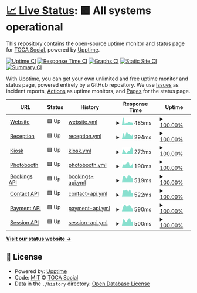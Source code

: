 # [📈 Live Status](https://status.toca.social): <!--live status--> **🟩 All systems operational**

This repository contains the open-source uptime monitor and status page for [TOCA Social](https://status.toca.social), powered by [Upptime](https://github.com/upptime/upptime).

[![Uptime CI](https://github.com/toca-football/uptime/workflows/Uptime%20CI/badge.svg)](https://github.com/toca-football/uptime/actions?query=workflow%3A%22Uptime+CI%22)
[![Response Time CI](https://github.com/toca-football/uptime/workflows/Response%20Time%20CI/badge.svg)](https://github.com/toca-football/uptime/actions?query=workflow%3A%22Response+Time+CI%22)
[![Graphs CI](https://github.com/toca-football/uptime/workflows/Graphs%20CI/badge.svg)](https://github.com/toca-football/uptime/actions?query=workflow%3A%22Graphs+CI%22)
[![Static Site CI](https://github.com/toca-football/uptime/workflows/Static%20Site%20CI/badge.svg)](https://github.com/toca-football/uptime/actions?query=workflow%3A%22Static+Site+CI%22)
[![Summary CI](https://github.com/toca-football/uptime/workflows/Summary%20CI/badge.svg)](https://github.com/toca-football/uptime/actions?query=workflow%3A%22Summary+CI%22)

With [Upptime](https://upptime.js.org), you can get your own unlimited and free uptime monitor and status page, powered entirely by a GitHub repository. We use [Issues](https://github.com/toca-football/uptime/issues) as incident reports, [Actions](https://github.com/toca-football/uptime/actions) as uptime monitors, and [Pages](https://status.toca.social) for the status page.

<!--start: status pages-->
<!-- This summary is generated by Upptime (https://github.com/upptime/upptime) -->
<!-- Do not edit this manually, your changes will be overwritten -->
<!-- prettier-ignore -->
| URL | Status | History | Response Time | Uptime |
| --- | ------ | ------- | ------------- | ------ |
| <img alt="" src="https://icons.duckduckgo.com/ip3/www.toca.social.ico" height="13"> [Website](https://www.toca.social) | 🟩 Up | [website.yml](https://github.com/toca-football/uptime/commits/HEAD/history/website.yml) | <details><summary><img alt="Response time graph" src="./graphs/website/response-time-week.png" height="20"> 485ms</summary><br><a href="https://status.toca.social/history/website"><img alt="Response time 557" src="https://img.shields.io/endpoint?url=https%3A%2F%2Fraw.githubusercontent.com%2Ftoca-football%2Fuptime%2FHEAD%2Fapi%2Fwebsite%2Fresponse-time.json"></a><br><a href="https://status.toca.social/history/website"><img alt="24-hour response time 294" src="https://img.shields.io/endpoint?url=https%3A%2F%2Fraw.githubusercontent.com%2Ftoca-football%2Fuptime%2FHEAD%2Fapi%2Fwebsite%2Fresponse-time-day.json"></a><br><a href="https://status.toca.social/history/website"><img alt="7-day response time 485" src="https://img.shields.io/endpoint?url=https%3A%2F%2Fraw.githubusercontent.com%2Ftoca-football%2Fuptime%2FHEAD%2Fapi%2Fwebsite%2Fresponse-time-week.json"></a><br><a href="https://status.toca.social/history/website"><img alt="30-day response time 683" src="https://img.shields.io/endpoint?url=https%3A%2F%2Fraw.githubusercontent.com%2Ftoca-football%2Fuptime%2FHEAD%2Fapi%2Fwebsite%2Fresponse-time-month.json"></a><br><a href="https://status.toca.social/history/website"><img alt="1-year response time 557" src="https://img.shields.io/endpoint?url=https%3A%2F%2Fraw.githubusercontent.com%2Ftoca-football%2Fuptime%2FHEAD%2Fapi%2Fwebsite%2Fresponse-time-year.json"></a></details> | <details><summary><a href="https://status.toca.social/history/website">100.00%</a></summary><a href="https://status.toca.social/history/website"><img alt="All-time uptime 99.11%" src="https://img.shields.io/endpoint?url=https%3A%2F%2Fraw.githubusercontent.com%2Ftoca-football%2Fuptime%2FHEAD%2Fapi%2Fwebsite%2Fuptime.json"></a><br><a href="https://status.toca.social/history/website"><img alt="24-hour uptime 100.00%" src="https://img.shields.io/endpoint?url=https%3A%2F%2Fraw.githubusercontent.com%2Ftoca-football%2Fuptime%2FHEAD%2Fapi%2Fwebsite%2Fuptime-day.json"></a><br><a href="https://status.toca.social/history/website"><img alt="7-day uptime 100.00%" src="https://img.shields.io/endpoint?url=https%3A%2F%2Fraw.githubusercontent.com%2Ftoca-football%2Fuptime%2FHEAD%2Fapi%2Fwebsite%2Fuptime-week.json"></a><br><a href="https://status.toca.social/history/website"><img alt="30-day uptime 100.00%" src="https://img.shields.io/endpoint?url=https%3A%2F%2Fraw.githubusercontent.com%2Ftoca-football%2Fuptime%2FHEAD%2Fapi%2Fwebsite%2Fuptime-month.json"></a><br><a href="https://status.toca.social/history/website"><img alt="1-year uptime 99.11%" src="https://img.shields.io/endpoint?url=https%3A%2F%2Fraw.githubusercontent.com%2Ftoca-football%2Fuptime%2FHEAD%2Fapi%2Fwebsite%2Fuptime-year.json"></a></details>
| <img alt="" src="https://icons.duckduckgo.com/ip3/horae.toca.social.ico" height="13"> [Reception](https://horae.toca.social) | 🟩 Up | [reception.yml](https://github.com/toca-football/uptime/commits/HEAD/history/reception.yml) | <details><summary><img alt="Response time graph" src="./graphs/reception/response-time-week.png" height="20"> 294ms</summary><br><a href="https://status.toca.social/history/reception"><img alt="Response time 243" src="https://img.shields.io/endpoint?url=https%3A%2F%2Fraw.githubusercontent.com%2Ftoca-football%2Fuptime%2FHEAD%2Fapi%2Freception%2Fresponse-time.json"></a><br><a href="https://status.toca.social/history/reception"><img alt="24-hour response time 333" src="https://img.shields.io/endpoint?url=https%3A%2F%2Fraw.githubusercontent.com%2Ftoca-football%2Fuptime%2FHEAD%2Fapi%2Freception%2Fresponse-time-day.json"></a><br><a href="https://status.toca.social/history/reception"><img alt="7-day response time 294" src="https://img.shields.io/endpoint?url=https%3A%2F%2Fraw.githubusercontent.com%2Ftoca-football%2Fuptime%2FHEAD%2Fapi%2Freception%2Fresponse-time-week.json"></a><br><a href="https://status.toca.social/history/reception"><img alt="30-day response time 283" src="https://img.shields.io/endpoint?url=https%3A%2F%2Fraw.githubusercontent.com%2Ftoca-football%2Fuptime%2FHEAD%2Fapi%2Freception%2Fresponse-time-month.json"></a><br><a href="https://status.toca.social/history/reception"><img alt="1-year response time 243" src="https://img.shields.io/endpoint?url=https%3A%2F%2Fraw.githubusercontent.com%2Ftoca-football%2Fuptime%2FHEAD%2Fapi%2Freception%2Fresponse-time-year.json"></a></details> | <details><summary><a href="https://status.toca.social/history/reception">100.00%</a></summary><a href="https://status.toca.social/history/reception"><img alt="All-time uptime 100.00%" src="https://img.shields.io/endpoint?url=https%3A%2F%2Fraw.githubusercontent.com%2Ftoca-football%2Fuptime%2FHEAD%2Fapi%2Freception%2Fuptime.json"></a><br><a href="https://status.toca.social/history/reception"><img alt="24-hour uptime 100.00%" src="https://img.shields.io/endpoint?url=https%3A%2F%2Fraw.githubusercontent.com%2Ftoca-football%2Fuptime%2FHEAD%2Fapi%2Freception%2Fuptime-day.json"></a><br><a href="https://status.toca.social/history/reception"><img alt="7-day uptime 100.00%" src="https://img.shields.io/endpoint?url=https%3A%2F%2Fraw.githubusercontent.com%2Ftoca-football%2Fuptime%2FHEAD%2Fapi%2Freception%2Fuptime-week.json"></a><br><a href="https://status.toca.social/history/reception"><img alt="30-day uptime 100.00%" src="https://img.shields.io/endpoint?url=https%3A%2F%2Fraw.githubusercontent.com%2Ftoca-football%2Fuptime%2FHEAD%2Fapi%2Freception%2Fuptime-month.json"></a><br><a href="https://status.toca.social/history/reception"><img alt="1-year uptime 100.00%" src="https://img.shields.io/endpoint?url=https%3A%2F%2Fraw.githubusercontent.com%2Ftoca-football%2Fuptime%2FHEAD%2Fapi%2Freception%2Fuptime-year.json"></a></details>
| <img alt="" src="https://icons.duckduckgo.com/ip3/kiosk.toca.social.ico" height="13"> [Kiosk](https://kiosk.toca.social) | 🟩 Up | [kiosk.yml](https://github.com/toca-football/uptime/commits/HEAD/history/kiosk.yml) | <details><summary><img alt="Response time graph" src="./graphs/kiosk/response-time-week.png" height="20"> 272ms</summary><br><a href="https://status.toca.social/history/kiosk"><img alt="Response time 258" src="https://img.shields.io/endpoint?url=https%3A%2F%2Fraw.githubusercontent.com%2Ftoca-football%2Fuptime%2FHEAD%2Fapi%2Fkiosk%2Fresponse-time.json"></a><br><a href="https://status.toca.social/history/kiosk"><img alt="24-hour response time 364" src="https://img.shields.io/endpoint?url=https%3A%2F%2Fraw.githubusercontent.com%2Ftoca-football%2Fuptime%2FHEAD%2Fapi%2Fkiosk%2Fresponse-time-day.json"></a><br><a href="https://status.toca.social/history/kiosk"><img alt="7-day response time 272" src="https://img.shields.io/endpoint?url=https%3A%2F%2Fraw.githubusercontent.com%2Ftoca-football%2Fuptime%2FHEAD%2Fapi%2Fkiosk%2Fresponse-time-week.json"></a><br><a href="https://status.toca.social/history/kiosk"><img alt="30-day response time 279" src="https://img.shields.io/endpoint?url=https%3A%2F%2Fraw.githubusercontent.com%2Ftoca-football%2Fuptime%2FHEAD%2Fapi%2Fkiosk%2Fresponse-time-month.json"></a><br><a href="https://status.toca.social/history/kiosk"><img alt="1-year response time 258" src="https://img.shields.io/endpoint?url=https%3A%2F%2Fraw.githubusercontent.com%2Ftoca-football%2Fuptime%2FHEAD%2Fapi%2Fkiosk%2Fresponse-time-year.json"></a></details> | <details><summary><a href="https://status.toca.social/history/kiosk">100.00%</a></summary><a href="https://status.toca.social/history/kiosk"><img alt="All-time uptime 100.00%" src="https://img.shields.io/endpoint?url=https%3A%2F%2Fraw.githubusercontent.com%2Ftoca-football%2Fuptime%2FHEAD%2Fapi%2Fkiosk%2Fuptime.json"></a><br><a href="https://status.toca.social/history/kiosk"><img alt="24-hour uptime 100.00%" src="https://img.shields.io/endpoint?url=https%3A%2F%2Fraw.githubusercontent.com%2Ftoca-football%2Fuptime%2FHEAD%2Fapi%2Fkiosk%2Fuptime-day.json"></a><br><a href="https://status.toca.social/history/kiosk"><img alt="7-day uptime 100.00%" src="https://img.shields.io/endpoint?url=https%3A%2F%2Fraw.githubusercontent.com%2Ftoca-football%2Fuptime%2FHEAD%2Fapi%2Fkiosk%2Fuptime-week.json"></a><br><a href="https://status.toca.social/history/kiosk"><img alt="30-day uptime 100.00%" src="https://img.shields.io/endpoint?url=https%3A%2F%2Fraw.githubusercontent.com%2Ftoca-football%2Fuptime%2FHEAD%2Fapi%2Fkiosk%2Fuptime-month.json"></a><br><a href="https://status.toca.social/history/kiosk"><img alt="1-year uptime 100.00%" src="https://img.shields.io/endpoint?url=https%3A%2F%2Fraw.githubusercontent.com%2Ftoca-football%2Fuptime%2FHEAD%2Fapi%2Fkiosk%2Fuptime-year.json"></a></details>
| <img alt="" src="https://icons.duckduckgo.com/ip3/photobooth.toca.social.ico" height="13"> [Photobooth](https://photobooth.toca.social) | 🟩 Up | [photobooth.yml](https://github.com/toca-football/uptime/commits/HEAD/history/photobooth.yml) | <details><summary><img alt="Response time graph" src="./graphs/photobooth/response-time-week.png" height="20"> 190ms</summary><br><a href="https://status.toca.social/history/photobooth"><img alt="Response time 225" src="https://img.shields.io/endpoint?url=https%3A%2F%2Fraw.githubusercontent.com%2Ftoca-football%2Fuptime%2FHEAD%2Fapi%2Fphotobooth%2Fresponse-time.json"></a><br><a href="https://status.toca.social/history/photobooth"><img alt="24-hour response time 233" src="https://img.shields.io/endpoint?url=https%3A%2F%2Fraw.githubusercontent.com%2Ftoca-football%2Fuptime%2FHEAD%2Fapi%2Fphotobooth%2Fresponse-time-day.json"></a><br><a href="https://status.toca.social/history/photobooth"><img alt="7-day response time 190" src="https://img.shields.io/endpoint?url=https%3A%2F%2Fraw.githubusercontent.com%2Ftoca-football%2Fuptime%2FHEAD%2Fapi%2Fphotobooth%2Fresponse-time-week.json"></a><br><a href="https://status.toca.social/history/photobooth"><img alt="30-day response time 212" src="https://img.shields.io/endpoint?url=https%3A%2F%2Fraw.githubusercontent.com%2Ftoca-football%2Fuptime%2FHEAD%2Fapi%2Fphotobooth%2Fresponse-time-month.json"></a><br><a href="https://status.toca.social/history/photobooth"><img alt="1-year response time 225" src="https://img.shields.io/endpoint?url=https%3A%2F%2Fraw.githubusercontent.com%2Ftoca-football%2Fuptime%2FHEAD%2Fapi%2Fphotobooth%2Fresponse-time-year.json"></a></details> | <details><summary><a href="https://status.toca.social/history/photobooth">100.00%</a></summary><a href="https://status.toca.social/history/photobooth"><img alt="All-time uptime 100.00%" src="https://img.shields.io/endpoint?url=https%3A%2F%2Fraw.githubusercontent.com%2Ftoca-football%2Fuptime%2FHEAD%2Fapi%2Fphotobooth%2Fuptime.json"></a><br><a href="https://status.toca.social/history/photobooth"><img alt="24-hour uptime 100.00%" src="https://img.shields.io/endpoint?url=https%3A%2F%2Fraw.githubusercontent.com%2Ftoca-football%2Fuptime%2FHEAD%2Fapi%2Fphotobooth%2Fuptime-day.json"></a><br><a href="https://status.toca.social/history/photobooth"><img alt="7-day uptime 100.00%" src="https://img.shields.io/endpoint?url=https%3A%2F%2Fraw.githubusercontent.com%2Ftoca-football%2Fuptime%2FHEAD%2Fapi%2Fphotobooth%2Fuptime-week.json"></a><br><a href="https://status.toca.social/history/photobooth"><img alt="30-day uptime 100.00%" src="https://img.shields.io/endpoint?url=https%3A%2F%2Fraw.githubusercontent.com%2Ftoca-football%2Fuptime%2FHEAD%2Fapi%2Fphotobooth%2Fuptime-month.json"></a><br><a href="https://status.toca.social/history/photobooth"><img alt="1-year uptime 100.00%" src="https://img.shields.io/endpoint?url=https%3A%2F%2Fraw.githubusercontent.com%2Ftoca-football%2Fuptime%2FHEAD%2Fapi%2Fphotobooth%2Fuptime-year.json"></a></details>
| <img alt="" src="https://icons.duckduckgo.com/ip3/booking.api.toca.social.ico" height="13"> [Bookings API](https://booking.api.toca.social/ping) | 🟩 Up | [bookings-api.yml](https://github.com/toca-football/uptime/commits/HEAD/history/bookings-api.yml) | <details><summary><img alt="Response time graph" src="./graphs/bookings-api/response-time-week.png" height="20"> 519ms</summary><br><a href="https://status.toca.social/history/bookings-api"><img alt="Response time 514" src="https://img.shields.io/endpoint?url=https%3A%2F%2Fraw.githubusercontent.com%2Ftoca-football%2Fuptime%2FHEAD%2Fapi%2Fbookings-api%2Fresponse-time.json"></a><br><a href="https://status.toca.social/history/bookings-api"><img alt="24-hour response time 343" src="https://img.shields.io/endpoint?url=https%3A%2F%2Fraw.githubusercontent.com%2Ftoca-football%2Fuptime%2FHEAD%2Fapi%2Fbookings-api%2Fresponse-time-day.json"></a><br><a href="https://status.toca.social/history/bookings-api"><img alt="7-day response time 519" src="https://img.shields.io/endpoint?url=https%3A%2F%2Fraw.githubusercontent.com%2Ftoca-football%2Fuptime%2FHEAD%2Fapi%2Fbookings-api%2Fresponse-time-week.json"></a><br><a href="https://status.toca.social/history/bookings-api"><img alt="30-day response time 556" src="https://img.shields.io/endpoint?url=https%3A%2F%2Fraw.githubusercontent.com%2Ftoca-football%2Fuptime%2FHEAD%2Fapi%2Fbookings-api%2Fresponse-time-month.json"></a><br><a href="https://status.toca.social/history/bookings-api"><img alt="1-year response time 514" src="https://img.shields.io/endpoint?url=https%3A%2F%2Fraw.githubusercontent.com%2Ftoca-football%2Fuptime%2FHEAD%2Fapi%2Fbookings-api%2Fresponse-time-year.json"></a></details> | <details><summary><a href="https://status.toca.social/history/bookings-api">100.00%</a></summary><a href="https://status.toca.social/history/bookings-api"><img alt="All-time uptime 100.00%" src="https://img.shields.io/endpoint?url=https%3A%2F%2Fraw.githubusercontent.com%2Ftoca-football%2Fuptime%2FHEAD%2Fapi%2Fbookings-api%2Fuptime.json"></a><br><a href="https://status.toca.social/history/bookings-api"><img alt="24-hour uptime 100.00%" src="https://img.shields.io/endpoint?url=https%3A%2F%2Fraw.githubusercontent.com%2Ftoca-football%2Fuptime%2FHEAD%2Fapi%2Fbookings-api%2Fuptime-day.json"></a><br><a href="https://status.toca.social/history/bookings-api"><img alt="7-day uptime 100.00%" src="https://img.shields.io/endpoint?url=https%3A%2F%2Fraw.githubusercontent.com%2Ftoca-football%2Fuptime%2FHEAD%2Fapi%2Fbookings-api%2Fuptime-week.json"></a><br><a href="https://status.toca.social/history/bookings-api"><img alt="30-day uptime 100.00%" src="https://img.shields.io/endpoint?url=https%3A%2F%2Fraw.githubusercontent.com%2Ftoca-football%2Fuptime%2FHEAD%2Fapi%2Fbookings-api%2Fuptime-month.json"></a><br><a href="https://status.toca.social/history/bookings-api"><img alt="1-year uptime 100.00%" src="https://img.shields.io/endpoint?url=https%3A%2F%2Fraw.githubusercontent.com%2Ftoca-football%2Fuptime%2FHEAD%2Fapi%2Fbookings-api%2Fuptime-year.json"></a></details>
| <img alt="" src="https://icons.duckduckgo.com/ip3/contact.api.toca.social.ico" height="13"> [Contact API](https://contact.api.toca.social/ping) | 🟩 Up | [contact-api.yml](https://github.com/toca-football/uptime/commits/HEAD/history/contact-api.yml) | <details><summary><img alt="Response time graph" src="./graphs/contact-api/response-time-week.png" height="20"> 522ms</summary><br><a href="https://status.toca.social/history/contact-api"><img alt="Response time 507" src="https://img.shields.io/endpoint?url=https%3A%2F%2Fraw.githubusercontent.com%2Ftoca-football%2Fuptime%2FHEAD%2Fapi%2Fcontact-api%2Fresponse-time.json"></a><br><a href="https://status.toca.social/history/contact-api"><img alt="24-hour response time 333" src="https://img.shields.io/endpoint?url=https%3A%2F%2Fraw.githubusercontent.com%2Ftoca-football%2Fuptime%2FHEAD%2Fapi%2Fcontact-api%2Fresponse-time-day.json"></a><br><a href="https://status.toca.social/history/contact-api"><img alt="7-day response time 522" src="https://img.shields.io/endpoint?url=https%3A%2F%2Fraw.githubusercontent.com%2Ftoca-football%2Fuptime%2FHEAD%2Fapi%2Fcontact-api%2Fresponse-time-week.json"></a><br><a href="https://status.toca.social/history/contact-api"><img alt="30-day response time 546" src="https://img.shields.io/endpoint?url=https%3A%2F%2Fraw.githubusercontent.com%2Ftoca-football%2Fuptime%2FHEAD%2Fapi%2Fcontact-api%2Fresponse-time-month.json"></a><br><a href="https://status.toca.social/history/contact-api"><img alt="1-year response time 507" src="https://img.shields.io/endpoint?url=https%3A%2F%2Fraw.githubusercontent.com%2Ftoca-football%2Fuptime%2FHEAD%2Fapi%2Fcontact-api%2Fresponse-time-year.json"></a></details> | <details><summary><a href="https://status.toca.social/history/contact-api">100.00%</a></summary><a href="https://status.toca.social/history/contact-api"><img alt="All-time uptime 100.00%" src="https://img.shields.io/endpoint?url=https%3A%2F%2Fraw.githubusercontent.com%2Ftoca-football%2Fuptime%2FHEAD%2Fapi%2Fcontact-api%2Fuptime.json"></a><br><a href="https://status.toca.social/history/contact-api"><img alt="24-hour uptime 100.00%" src="https://img.shields.io/endpoint?url=https%3A%2F%2Fraw.githubusercontent.com%2Ftoca-football%2Fuptime%2FHEAD%2Fapi%2Fcontact-api%2Fuptime-day.json"></a><br><a href="https://status.toca.social/history/contact-api"><img alt="7-day uptime 100.00%" src="https://img.shields.io/endpoint?url=https%3A%2F%2Fraw.githubusercontent.com%2Ftoca-football%2Fuptime%2FHEAD%2Fapi%2Fcontact-api%2Fuptime-week.json"></a><br><a href="https://status.toca.social/history/contact-api"><img alt="30-day uptime 100.00%" src="https://img.shields.io/endpoint?url=https%3A%2F%2Fraw.githubusercontent.com%2Ftoca-football%2Fuptime%2FHEAD%2Fapi%2Fcontact-api%2Fuptime-month.json"></a><br><a href="https://status.toca.social/history/contact-api"><img alt="1-year uptime 100.00%" src="https://img.shields.io/endpoint?url=https%3A%2F%2Fraw.githubusercontent.com%2Ftoca-football%2Fuptime%2FHEAD%2Fapi%2Fcontact-api%2Fuptime-year.json"></a></details>
| <img alt="" src="https://icons.duckduckgo.com/ip3/payment.api.toca.social.ico" height="13"> [Payment API](https://payment.api.toca.social/ping) | 🟩 Up | [payment-api.yml](https://github.com/toca-football/uptime/commits/HEAD/history/payment-api.yml) | <details><summary><img alt="Response time graph" src="./graphs/payment-api/response-time-week.png" height="20"> 590ms</summary><br><a href="https://status.toca.social/history/payment-api"><img alt="Response time 510" src="https://img.shields.io/endpoint?url=https%3A%2F%2Fraw.githubusercontent.com%2Ftoca-football%2Fuptime%2FHEAD%2Fapi%2Fpayment-api%2Fresponse-time.json"></a><br><a href="https://status.toca.social/history/payment-api"><img alt="24-hour response time 327" src="https://img.shields.io/endpoint?url=https%3A%2F%2Fraw.githubusercontent.com%2Ftoca-football%2Fuptime%2FHEAD%2Fapi%2Fpayment-api%2Fresponse-time-day.json"></a><br><a href="https://status.toca.social/history/payment-api"><img alt="7-day response time 590" src="https://img.shields.io/endpoint?url=https%3A%2F%2Fraw.githubusercontent.com%2Ftoca-football%2Fuptime%2FHEAD%2Fapi%2Fpayment-api%2Fresponse-time-week.json"></a><br><a href="https://status.toca.social/history/payment-api"><img alt="30-day response time 554" src="https://img.shields.io/endpoint?url=https%3A%2F%2Fraw.githubusercontent.com%2Ftoca-football%2Fuptime%2FHEAD%2Fapi%2Fpayment-api%2Fresponse-time-month.json"></a><br><a href="https://status.toca.social/history/payment-api"><img alt="1-year response time 510" src="https://img.shields.io/endpoint?url=https%3A%2F%2Fraw.githubusercontent.com%2Ftoca-football%2Fuptime%2FHEAD%2Fapi%2Fpayment-api%2Fresponse-time-year.json"></a></details> | <details><summary><a href="https://status.toca.social/history/payment-api">100.00%</a></summary><a href="https://status.toca.social/history/payment-api"><img alt="All-time uptime 100.00%" src="https://img.shields.io/endpoint?url=https%3A%2F%2Fraw.githubusercontent.com%2Ftoca-football%2Fuptime%2FHEAD%2Fapi%2Fpayment-api%2Fuptime.json"></a><br><a href="https://status.toca.social/history/payment-api"><img alt="24-hour uptime 100.00%" src="https://img.shields.io/endpoint?url=https%3A%2F%2Fraw.githubusercontent.com%2Ftoca-football%2Fuptime%2FHEAD%2Fapi%2Fpayment-api%2Fuptime-day.json"></a><br><a href="https://status.toca.social/history/payment-api"><img alt="7-day uptime 100.00%" src="https://img.shields.io/endpoint?url=https%3A%2F%2Fraw.githubusercontent.com%2Ftoca-football%2Fuptime%2FHEAD%2Fapi%2Fpayment-api%2Fuptime-week.json"></a><br><a href="https://status.toca.social/history/payment-api"><img alt="30-day uptime 100.00%" src="https://img.shields.io/endpoint?url=https%3A%2F%2Fraw.githubusercontent.com%2Ftoca-football%2Fuptime%2FHEAD%2Fapi%2Fpayment-api%2Fuptime-month.json"></a><br><a href="https://status.toca.social/history/payment-api"><img alt="1-year uptime 100.00%" src="https://img.shields.io/endpoint?url=https%3A%2F%2Fraw.githubusercontent.com%2Ftoca-football%2Fuptime%2FHEAD%2Fapi%2Fpayment-api%2Fuptime-year.json"></a></details>
| <img alt="" src="https://icons.duckduckgo.com/ip3/session.api.toca.social.ico" height="13"> [Session API](https://session.api.toca.social/ping) | 🟩 Up | [session-api.yml](https://github.com/toca-football/uptime/commits/HEAD/history/session-api.yml) | <details><summary><img alt="Response time graph" src="./graphs/session-api/response-time-week.png" height="20"> 500ms</summary><br><a href="https://status.toca.social/history/session-api"><img alt="Response time 486" src="https://img.shields.io/endpoint?url=https%3A%2F%2Fraw.githubusercontent.com%2Ftoca-football%2Fuptime%2FHEAD%2Fapi%2Fsession-api%2Fresponse-time.json"></a><br><a href="https://status.toca.social/history/session-api"><img alt="24-hour response time 430" src="https://img.shields.io/endpoint?url=https%3A%2F%2Fraw.githubusercontent.com%2Ftoca-football%2Fuptime%2FHEAD%2Fapi%2Fsession-api%2Fresponse-time-day.json"></a><br><a href="https://status.toca.social/history/session-api"><img alt="7-day response time 500" src="https://img.shields.io/endpoint?url=https%3A%2F%2Fraw.githubusercontent.com%2Ftoca-football%2Fuptime%2FHEAD%2Fapi%2Fsession-api%2Fresponse-time-week.json"></a><br><a href="https://status.toca.social/history/session-api"><img alt="30-day response time 511" src="https://img.shields.io/endpoint?url=https%3A%2F%2Fraw.githubusercontent.com%2Ftoca-football%2Fuptime%2FHEAD%2Fapi%2Fsession-api%2Fresponse-time-month.json"></a><br><a href="https://status.toca.social/history/session-api"><img alt="1-year response time 486" src="https://img.shields.io/endpoint?url=https%3A%2F%2Fraw.githubusercontent.com%2Ftoca-football%2Fuptime%2FHEAD%2Fapi%2Fsession-api%2Fresponse-time-year.json"></a></details> | <details><summary><a href="https://status.toca.social/history/session-api">100.00%</a></summary><a href="https://status.toca.social/history/session-api"><img alt="All-time uptime 100.00%" src="https://img.shields.io/endpoint?url=https%3A%2F%2Fraw.githubusercontent.com%2Ftoca-football%2Fuptime%2FHEAD%2Fapi%2Fsession-api%2Fuptime.json"></a><br><a href="https://status.toca.social/history/session-api"><img alt="24-hour uptime 100.00%" src="https://img.shields.io/endpoint?url=https%3A%2F%2Fraw.githubusercontent.com%2Ftoca-football%2Fuptime%2FHEAD%2Fapi%2Fsession-api%2Fuptime-day.json"></a><br><a href="https://status.toca.social/history/session-api"><img alt="7-day uptime 100.00%" src="https://img.shields.io/endpoint?url=https%3A%2F%2Fraw.githubusercontent.com%2Ftoca-football%2Fuptime%2FHEAD%2Fapi%2Fsession-api%2Fuptime-week.json"></a><br><a href="https://status.toca.social/history/session-api"><img alt="30-day uptime 100.00%" src="https://img.shields.io/endpoint?url=https%3A%2F%2Fraw.githubusercontent.com%2Ftoca-football%2Fuptime%2FHEAD%2Fapi%2Fsession-api%2Fuptime-month.json"></a><br><a href="https://status.toca.social/history/session-api"><img alt="1-year uptime 100.00%" src="https://img.shields.io/endpoint?url=https%3A%2F%2Fraw.githubusercontent.com%2Ftoca-football%2Fuptime%2FHEAD%2Fapi%2Fsession-api%2Fuptime-year.json"></a></details>

<!--end: status pages-->

[**Visit our status website →**](https://status.toca.social)

## 📄 License

- Powered by: [Upptime](https://github.com/upptime/upptime)
- Code: [MIT](./LICENSE) © [TOCA Social](https://status.toca.social)
- Data in the `./history` directory: [Open Database License](https://opendatacommons.org/licenses/odbl/1-0/)
